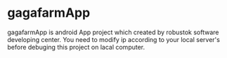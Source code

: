 # gagafarmApp
gagafarmApp is android App project which created by robustok software developing center.
You need to modify ip according to your local server's before debuging this project on lacal computer.
